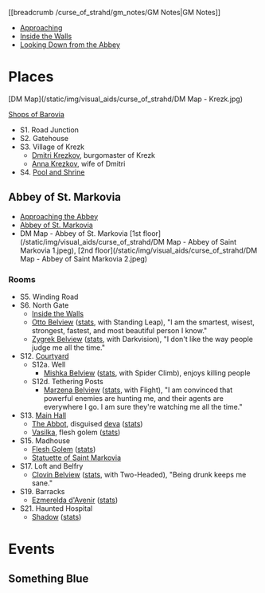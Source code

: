 [[breadcrumb /curse_of_strahd/gm_notes/GM Notes|GM Notes]]

<script type="module">
    import { init_links } from "/js/common/visual_aid_backend.js";
    init_links();
</script>

* [Approaching](^curse_of_strahd/krezk.mp4)
* [Inside the Walls](^curse_of_strahd/krezk_1.jpg)
* [Looking Down from the Abbey](^curse_of_strahd/krezk_2.jpg)
 
# Places

[DM Map](/static/img/visual_aids/curse_of_strahd/DM Map - Krezk.jpg)

[Shops of Barovia](https://www.gmbinder.com/share/-LTK3X6AKprD0KM1RLYC)

* S1. Road Junction
* S2. Gatehouse
* S3. Village of Krezk
  * [Dmitri Krezkov](^curse_of_strahd/dmitri_krezkov.png), burgomaster of Krezk
  * [Anna Krezkov](^curse_of_strahd/anna_krezkov.jpg), wife of Dmitri
* S4. [Pool and Shrine](^curse_of_strahd/krezk_shrine.mp4)

## Abbey of St. Markovia

* [Approaching the Abbey](^curse_of_strahd/abbey_of_saint_markovia_approach.jpeg)
* [Abbey of St. Markovia](^curse_of_strahd/abbey_of_saint_markovia_1.jpg)
* DM Map - Abbey of St. Markovia [1st floor](/static/img/visual_aids/curse_of_strahd/DM Map - Abbey of Saint Markovia 1.jpeg), [2nd floor](/static/img/visual_aids/curse_of_strahd/DM Map - Abbey of Saint Markovia 2.jpeg)

### Rooms

* S5. Winding Road
* S6. North Gate
  * [Inside the Walls](^curse_of_strahd/abbey_of_st_markovia.mp4)
  * [Otto Belview](^curse_of_strahd/otto_belview.jpg) ([stats](https://5e.tools/bestiary.html#mongrelfolk_cos), with Standing Leap), "I am the smartest, wisest, strongest, fastest, and most beautiful person I know."
  * [Zygrek Belview](^curse_of_strahd/zygfrek_belview.jpg) ([stats](https://5e.tools/bestiary.html#mongrelfolk_cos), with Darkvision), "I don't like the way people judge me all the time."
* S12. [Courtyard](^curse_of_strahd/abbey_of_saint_markovia_courtyard.jpeg)
  * S12a. Well
      * [Mishka Belview](^curse_of_strahd/mishka_belview.jpg) ([stats](https://5e.tools/bestiary.html#mongrelfolk_cos), with Spider Climb), enjoys killing people
  * S12d. Tethering Posts
      * [Marzena Belview](^curse_of_strahd/marzena_belview.jpg) ([stats](https://5e.tools/bestiary.html#mongrelfolk_cos), with Flight), "I am convinced that powerful enemies are hunting me, and their agents are everywhere I go. I am sure they're watching me all the time."
* S13. [Main Hall](^curse_of_strahd/abbet_of_saint_markovia_main_hall.jpg)
  * [The Abbot](^curse_of_strahd/the_abbot.jpg), disguised [deva](^curse_of_strahd/deva.png) ([stats](https://5e.tools/bestiary.html#deva_mm))
  * [Vasilka](^curse_of_strahd/vasilka.jpg), flesh golem ([stats](https://5e.tools/bestiary.html#flesh%20golem_mm))
* S15. Madhouse
  * [Flesh Golem](^curse_of_strahd/flesh_golem.jpg) ([stats](https://5e.tools/bestiary.html#flesh%20golem_mm))
  * [Statuette of Saint Markovia](^curse_of_strahd/statuette_of_saint_markovia.jpg)
* S17. Loft and Belfry
  * [Clovin Belview](^curse_of_strahd/clovin_belview.jpg) ([stats](https://5e.tools/bestiary.html#mongrelfolk_cos), with Two-Headed), "Being drunk keeps me sane."
* S19. Barracks
  * [Ezmerelda d'Avenir](^curse_of_strahd/ezmerelda_2.jpg) ([stats](https://5e.tools/bestiary.html#ezmerelda%20d'avenir_cos))
* S21. Haunted Hospital
  * [Shadow](^curse_of_strahd/shadow.jpg) ([stats](https://5e.tools/bestiary.html#shadow_mm))


# Events

## Something Blue


